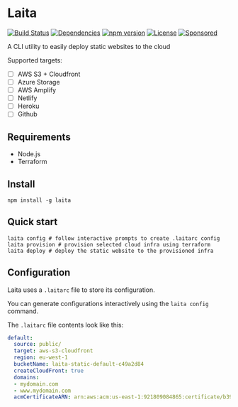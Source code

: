# Laita
[![Build Status](https://travis-ci.org/anttiviljami/laita.svg?branch=master)](https://travis-ci.org/anttiviljami/laita)
[![Dependencies](https://david-dm.org/anttiviljami/laita.svg)](https://david-dm.org/anttiviljami/laita)
[![npm version](https://img.shields.io/npm/v/laita.svg)](https://www.npmjs.com/package/laita)
[![License](http://img.shields.io/:license-mit-blue.svg)](https://github.com/anttiviljami/laita/blob/master/LICENSE)
[![Sponsored](https://img.shields.io/badge/chilicorn-sponsored-brightgreen.svg?logo=data%3Aimage%2Fpng%3Bbase64%2CiVBORw0KGgoAAAANSUhEUgAAAA4AAAAPCAMAAADjyg5GAAABqlBMVEUAAAAzmTM3pEn%2FSTGhVSY4ZD43STdOXk5lSGAyhz41iz8xkz2HUCWFFhTFFRUzZDvbIB00Zzoyfj9zlHY0ZzmMfY0ydT0zjj92l3qjeR3dNSkoZp4ykEAzjT8ylUBlgj0yiT0ymECkwKjWqAyjuqcghpUykD%2BUQCKoQyAHb%2BgylkAyl0EynkEzmkA0mUA3mj86oUg7oUo8n0k%2FS%2Bw%2Fo0xBnE5BpU9Br0ZKo1ZLmFZOjEhesGljuzllqW50tH14aS14qm17mX9%2Bx4GAgUCEx02JySqOvpSXvI%2BYvp2orqmpzeGrQh%2Bsr6yssa2ttK6v0bKxMBy01bm4zLu5yry7yb29x77BzMPCxsLEzMXFxsXGx8fI3PLJ08vKysrKy8rL2s3MzczOH8LR0dHW19bX19fZ2dna2trc3Nzd3d3d3t3f39%2FgtZTg4ODi4uLj4%2BPlGxLl5eXm5ubnRzPn5%2Bfo6Ojp6enqfmzq6urr6%2Bvt7e3t7u3uDwvugwbu7u7v6Obv8fDz8%2FP09PT2igP29vb4%2BPj6y376%2Bu%2F7%2Bfv9%2Ff39%2Fv3%2BkAH%2FAwf%2FtwD%2F9wCyh1KfAAAAKXRSTlMABQ4VGykqLjVCTVNgdXuHj5Kaq62vt77ExNPX2%2Bju8vX6%2Bvr7%2FP7%2B%2FiiUMfUAAADTSURBVAjXBcFRTsIwHAfgX%2FtvOyjdYDUsRkFjTIwkPvjiOTyX9%2FAIJt7BF570BopEdHOOstHS%2BX0s439RGwnfuB5gSFOZAgDqjQOBivtGkCc7j%2B2e8XNzefWSu%2BsZUD1QfoTq0y6mZsUSvIkRoGYnHu6Yc63pDCjiSNE2kYLdCUAWVmK4zsxzO%2BQQFxNs5b479NHXopkbWX9U3PAwWAVSY%2FpZf1udQ7rfUpQ1CzurDPpwo16Ff2cMWjuFHX9qCV0Y0Ok4Jvh63IABUNnktl%2B6sgP%2BARIxSrT%2FMhLlAAAAAElFTkSuQmCC)](http://spiceprogram.org/oss-sponsorship)

A CLI utility to easily deploy static websites to the cloud

Supported targets:

- [ ] AWS S3 + Cloudfront
- [ ] Azure Storage
- [ ] AWS Amplify
- [ ] Netlify
- [ ] Heroku
- [ ] Github

## Requirements

- Node.js
- Terraform

## Install

```
npm install -g laita
```

## Quick start

```
laita config # follow interactive prompts to create .laitarc config
laita provision # provision selected cloud infra using terraform
laita deploy # deploy the static website to the provisioned infra
```

## Configuration

Laita uses a `.laitarc` file to store its configuration.

You can generate configurations interactively using the `laita config` command.

The `.laitarc` file contents look like this:

```yml
default:
  source: public/
  target: aws-s3-cloudfront
  region: eu-west-1
  bucketName: laita-static-default-c49a2d84
  createCloudFront: true
  domains:
  - mydomain.com
  - www.mydomain.com
  acmCertificateARN: arn:aws:acm:us-east-1:921809084865:certificate/b39683f9-e782-4e0b-8dda-fce1511b6be1
```
